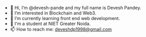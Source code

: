 - 👋 Hi, I’m @devesh-pande and my full name is Devesh Pandey.
- 👀 I’m interested in Blockchain and Web3.
- 🌱 I’m currently learning front end web development.
- 🏫 I'm a student at NIET Greater Noida.
- 📫 How to reach me: deveshdp1998@gmail.com

<!---
devesh-pande/devesh-pande is a ✨ special ✨ repository because its `README.md` (this file) appears on your GitHub profile.
You can click the Preview link to take a look at your changes.
--->

